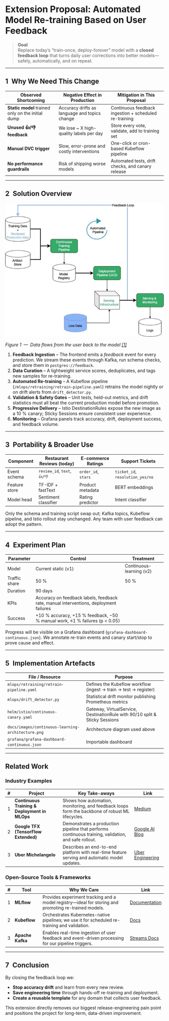 # Extension Proposal: Automated Model Re-training Based on User Feedback

> **Goal**  
> Replace today’s “train-once, deploy-forever” model with a **closed feedback loop** that turns daily user corrections into better models—safely, automatically, and on repeat.

---

## 1 Why We Need This Change

| Observed Shortcoming | Negative Effect in Production | Mitigation in This Proposal |
|----------------------|--------------------------------|-----------------------------|
| **Static model** trained only on the initial dump | Accuracy drifts as language and topics change | Continuous feedback ingestion + scheduled re-training |
| **Unused 👍/👎 feedback** | We lose ~ X high-quality labels per day | Store every vote, validate, add to training set |
| **Manual DVC trigger** | Slow, error-prone and costly interventions | One-click or cron-based Kubeflow pipeline |
| **No performance guardrails** | Risk of shipping worse models | Automated tests, drift checks, and canary release |

---

## 2 Solution Overview

![Continuous Learning Architecture](images/train_loop.webp)

*Figure 1 — Data flows from the user back to the model [[1]](https://rihab-feki.medium.com/mlops-02-7-things-you-need-to-learn-about-continuous-training-continuous-deployment-f3ec31d969e3)*


1. **Feedback Ingestion** – The frontend emits a *feedback* event for every prediction. We stream these events through Kafka, run schema checks, and store them in `postgres://feedback`.
2. **Data Curation** – A lightweight service scores, deduplicates, and tags new samples for re-training.
3. **Automated Re-training** – A Kubeflow pipeline (`/mlops/retraining/retrain-pipeline.yaml`) retrains the model nightly or on drift alerts from `drift_detector.py`.
4. **Validation & Safety Gates** – Unit tests, held-out metrics, and drift statistics must all beat the current production model before promotion.
5. **Progressive Delivery** – Istio DestinationRules expose the new image as a 10 % canary; Sticky Sessions ensure consistent user experience.
6. **Monitoring** – Grafana panels track accuracy, drift, deployment success, and feedback volume.

---

## 3 Portability & Broader Use

| Component | Restaurant Reviews (today) | E-commerce Ratings | Support Tickets |
|-----------|----------------------------|--------------------|-----------------|
| Event schema | `review_id`, `text`, `👍/👎` | `order_id`, `stars` | `ticket_id`, `resolution_yes/no` |
| Feature store | TF-IDF + fastText | Product metadata | BERT embeddings |
| Model head | Sentiment classifier | Rating predictor | Intent classifier |

Only the schema and training script swap out; Kafka topics, Kubeflow pipeline, and Istio rollout stay unchanged. Any team with user feedback can adopt the pattern.

---

## 4 Experiment Plan

| Parameter | Control | Treatment |
|-----------|---------|-----------|
| Model | Current static (v1) | Continuous-learning (v2) |
| Traffic share | 50 % | 50 % |
| Duration | 90 days |
| KPIs | Accuracy on feedback labels, feedback rate, manual interventions, deployment failures |
| Success | +10 % accuracy, +15 % feedback, −50 % manual work, ≤1 % failures (p < 0.05) |

Progress will be visible on a Grafana dashboard (`grafana-dashboard-continuous.json`). We annotate re-train events and canary start/stop to prove cause and effect.

---

## 5 Implementation Artefacts

| File / Resource | Purpose |
|-----------------|---------|
| `mlops/retraining/retrain-pipeline.yaml` | Defines the Kubeflow workflow (ingest → train → test → register) |
| `mlops/drift_detector.py` | Statistical drift monitor publishing Prometheus metrics |
| `helm/istio/continuous-canary.yaml` | Gateway, VirtualService, DestinationRule with 90/10 split & Sticky Sessions |
| `docs/images/continuous-learning-architecture.png` | Architecture diagram used above |
| `grafana/grafana-dashboard-continuous.json` | Importable dashboard |

---

## Related Work

### Industry Examples
| # | Project | Key Take-aways | Link |
|---|---------|---------------|------|
| 1 | **Continuous Training & Deployment in MLOps** | Shows how automation, monitoring, and feedback loops form the backbone of robust ML lifecycles. | [Medium](https://rihab-feki.medium.com/mlops-02-7-things-you-need-to-learn-about-continuous-training-continuous-deployment-f3ec31d969e3) |
| 2 | **Google TFX (TensorFlow Extended)** | Demonstrates a production pipeline that performs continuous training, validation, and safe rollout. | [Google AI Blog](https://ai.googleblog.com/2017/09/introducing-tfx-tensorflow-extended.html) |
| 3 | **Uber Michelangelo** | Describes an end-to-end platform with real-time feature serving and automatic model updates. | [Uber Engineering](https://eng.uber.com/michelangelo-machine-learning-platform/) |

### Open-Source Tools & Frameworks
| # | Tool | Why We Care | Link |
|---|------|-------------|------|
| 1 | **MLflow** | Provides experiment tracking and a model registry—ideal for storing and promoting re-trained models. | [Documentation](https://mlflow.org/docs/latest/index.html) |
| 2 | **Kubeflow** | Orchestrates Kubernetes-native pipelines; we use it for scheduled re-training and validation. | [Docs](https://www.kubeflow.org/docs/) |
| 3 | **Apache Kafka** | Enables real-time ingestion of user feedback and event-driven processing for our pipeline triggers. | [Streams Docs](https://kafka.apache.org/documentation/streams/) |

---

## 7 Conclusion

By closing the feedback loop we:

* **Stop accuracy drift** and learn from every new review.
* **Save engineering time** through hands-off re-training and deployment.
* **Create a reusable template** for any domain that collects user feedback.

This extension directly removes our biggest release-engineering pain point and positions the project for long-term, data-driven improvement.